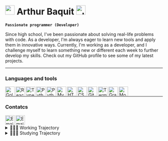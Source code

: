 <h1> <img alt="opening tag" src="https://icons-for-free.com/iconfiles/png/512/remix+icons+++development+icons+s+line-1324442091022034733.png" height="30px"> Arthur Baquit <img alt="closing tag" src="https://icons-for-free.com/iconfiles/png/512/remix+icons+++development+icons+s+slash+fill-1324442091154768381.png" height="30px"> </h1>

**`Passionate programmer (Developer)`**
</br>

Since high school, I've been passionate about solving real-life problems with code. As a developer, I'm always eager to learn new tools and apply them in innovative ways. Currently, I'm working as a developer, and I challenge myself to learn something new or different each week to further develop my skills. Check out my GitHub profile to see some of my latest projects.

---
### Languages and tools

<img align="left" alt="Golang" width='30px' src="https://cdn.jsdelivr.net/gh/devicons/devicon/icons/go/go-original.svg" />
<img align="left" alt="React" width="30px" src="https://camo.githubusercontent.com/27d0b117da00485c56d69aef0fa310a3f8a07abecc8aa15fa38c8b78526c60ac/68747470733a2f2f63646e2e6a7364656c6976722e6e65742f67682f64657669636f6e732f64657669636f6e2f69636f6e732f72656163742f72656163742d6f726967696e616c2e737667" data-canonical-src="https://cdn.jsdelivr.net/gh/devicons/devicon/icons/react/react-original.svg" style="max-width: 100%;">
<img alt="Typescript" src="https://cdn.jsdelivr.net/gh/devicons/devicon/icons/typescript/typescript-original.svg" width="30px" alt="Python" align="left" style="max-width: 100%;" />

<img src="https://cdn.jsdelivr.net/gh/devicons/devicon/icons/postgresql/postgresql-original.svg" width="30px" alt="Python" align="left" style="max-width: 100%;" />

<img src="https://cdn.jsdelivr.net/gh/devicons/devicon/icons/python/python-original.svg" width="30px" alt="Python" align="left" style="max-width: 100%;" />

<img align="left" alt="MySQL" width="30px" src="https://camo.githubusercontent.com/2582ec2237a3a1fbd34e9b57332b72be27a7facb32abe7c2335e5f86e5f457a8/68747470733a2f2f63646e2e6a7364656c6976722e6e65742f67682f64657669636f6e732f64657669636f6e2f69636f6e732f6d7973716c2f6d7973716c2d6f726967696e616c2e737667" data-canonical-src="https://cdn.jsdelivr.net/gh/devicons/devicon/icons/mysql/mysql-original.svg" style="max-width: 100%;">
<img align="left" alt="HTML5" width="30px" src="https://camo.githubusercontent.com/da7acacadecf91d6dc02efcd2be086bb6d78ddff19a1b7a0ab2755a6fda8b1e9/68747470733a2f2f63646e2e6a7364656c6976722e6e65742f67682f64657669636f6e732f64657669636f6e2f69636f6e732f68746d6c352f68746d6c352d6f726967696e616c2e737667" data-canonical-src="https://cdn.jsdelivr.net/gh/devicons/devicon/icons/html5/html5-original.svg" style="max-width: 100%;">
<img align="left" alt="CSS3" width="30px" src="https://camo.githubusercontent.com/2e496d4bfc6f753ddca87b521ce95c88219f77800212ffa6d4401ad368c82170/68747470733a2f2f63646e2e6a7364656c6976722e6e65742f67682f64657669636f6e732f64657669636f6e2f69636f6e732f637373332f637373332d6f726967696e616c2e737667" data-canonical-src="https://cdn.jsdelivr.net/gh/devicons/devicon/icons/css3/css3-original.svg" style="max-width: 100%;">
<img align="left" alt="GitHub" width="30px" src="https://user-images.githubusercontent.com/3369400/139448065-39a229ba-4b06-434b-bc67-616e2ed80c8f.png" style="max-width: 100%;">

<img align="left" alt="Terminal" height='30px' src="https://img.icons8.com/ios-filled/512/console.png" />

<img align="left" alt="GraphQL" width="30px" src="https://camo.githubusercontent.com/4f06622b58ef8d2b07d366a4296dfa73965f02f2a824563afb0c4cca0665da97/68747470733a2f2f63646e2e6a7364656c6976722e6e65742f67682f64657669636f6e732f64657669636f6e2f69636f6e732f6772617068716c2f6772617068716c2d706c61696e2e737667" data-canonical-src="https://cdn.jsdelivr.net/gh/devicons/devicon/icons/graphql/graphql-plain.svg" style="max-width: 100%;">
<img align="left" alt="MongoDB" width="30px" src="https://camo.githubusercontent.com/9ebde7ca22ab3f3b4bf92d2743804ab9e581e413a16cdf3626c2092e69967d80/68747470733a2f2f63646e2e6a7364656c6976722e6e65742f67682f64657669636f6e732f64657669636f6e2f69636f6e732f6d6f6e676f64622f6d6f6e676f64622d6f726967696e616c2e737667" data-canonical-src="https://cdn.jsdelivr.net/gh/devicons/devicon/icons/mongodb/mongodb-original.svg" style="max-width: 100%;">

<br/>

---

### Contatcs
<a href=https://www.linkedin.com/in/arthur-baquit/><img align="left" alt="Email" width="30px" src="https://img.icons8.com/ios/512/linkedin.png" style="max-width: 100%;"></a> <a href=mailto:arthur.baquit@hotmail.com><img align="left" alt="Email" width="30px" src="https://img.icons8.com/ios/512/mail.png" style="max-width: 100%;"></a>
</br>
</hr>

<details>
  <summary>👨🏻‍💻 Working Trajectory</summary>
  <ul>
  <li> At SuaQuadra, a real estate platform that connects entrepreneurs with potential business locations, I mainly use Golang and React/TypeScript.</li>
  <li> At Clubbi, a platform that connects small merchants with major retail chains (known as "atacarejos" in Portuguese), I mainly used typed Python and React/TypeScript.</li>
 <li>At Osaka University, I worked in a robotics lab that had partnerships with companies such as Toyota. Here, I mainly used Python, C++, and ROS.</li>
  </ul>
</details>

<details>
  <summary>👨🏻‍🎓 Studying Trajectory</summary>
    During high school, I participated in programming science Olympiads, where I won several medals programming in C/C++. After joining a Brazilian university, I gained experience in various fields, from microprocessors like Arduino applied in IoT to machine learning. During that time, I also had the opportunity to learn multiple programming languages such as R, Mathematica, Python, and Java. After careful consideration, I decided to pursue my Bachelor's degree in System Science at Osaka University in Japan. There, I worked in a lab that had partnerships with companies such as Toyota, where I gained hands-on experience in robotics using C++, ROS, and Python. In the past few years, I have had the opportunity to split apart from the research world and join the dynamic world of startups, where I started developing web applications and working with web development. Today, I spend my time as a developer, continuously learning through online resources and completing various Udemy courses to expand my knowledge and skillset.
</details>

<!--
**arthurbaquit/arthurbaquit** is a ✨ _special_ ✨ repository because its `README.md` (this file) appears on your GitHub profile.

Here are some ideas to get you started:

- 🔭 I’m currently working on ...
- 🌱 I’m currently learning ...
- 👯 I’m looking to collaborate on ...
- 🤔 I’m looking for help with ...
- 💬 Ask me about ...
- 📫 How to reach me: ...
- 😄 Pronouns: ...
- ⚡ Fun fact: ...
-->
